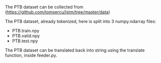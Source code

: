 The PTB dataset can be collected from (https://github.com/tomsercu/lstm/tree/master/data)

The PTB dataset, already tokenized, here is split into 3 numpy.ndarray files:
- PTB.train.npy
- PTB.valid.npy
- PTB.test.npy

The PTB dataset can be translated back into string using the translate function, inside feeder.py.
